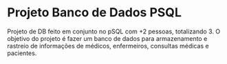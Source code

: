 # Projeto Banco de Dados PSQL #
Projeto de DB feito em conjunto no pSQL com +2 pessoas, totalizando 3. O objetivo do projeto é fazer um banco de dados 
para armazenamento e rastreio de informações de médicos, enfermeiros, consultas médicas e pacientes.
